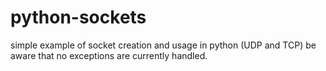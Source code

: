 # python-sockets
simple example of socket creation and usage in python (UDP and TCP)
be aware that no exceptions are currently handled.
